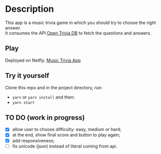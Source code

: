# Description

This app is a music trivia game in which you should try to choose the right answer.\
It consumes the API [Open Trivia DB](https://opentdb.com/api_config.php) to fetch the questions and answers.


## Play

Deployed on Netfly: [Music Trivia App](https://admiring-khorana-3a012e.netlify.app/)

## Try it yourself

Clone this repo and in the project directory, run:

* `yarn` or `yarn install` and then:
* `yarn start`

## TO DO (work in progress)

- [x] allow user to choose difficulty: easy, medium or hard;
- [x] at the end, show final score and button to play again;
- [x] add responsiveness;
- [ ] fix unicode (json) instead of literal coming from api.
